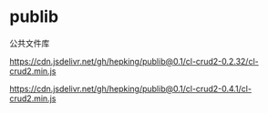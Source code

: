 # publib
公共文件库

https://cdn.jsdelivr.net/gh/hepking/publib@0.1/cl-crud2-0.2.32/cl-crud2.min.js

https://cdn.jsdelivr.net/gh/hepking/publib@0.1/cl-crud2-0.4.1/cl-crud2.min.js

